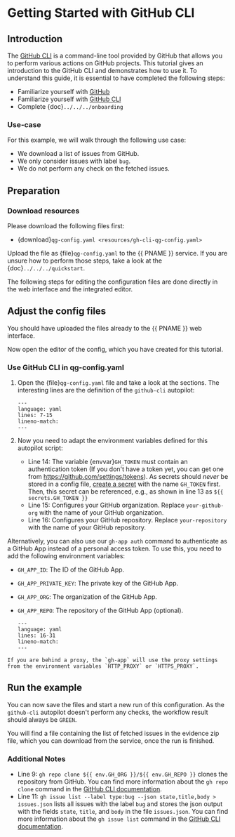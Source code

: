 <!--
SPDX-FileCopyrightText: 2024 grow platform GmbH

SPDX-License-Identifier: MIT
-->

# Getting Started with GitHub CLI

## Introduction

The [GitHub CLI](https://cli.github.com/) is a command-line tool provided by GitHub that allows you to perform various actions on GitHub projects. This tutorial gives an introduction to the GitHub CLI and demonstrates how to use it. To understand this guide, it is essential to have completed the following steps:

- Familiarize yourself with [GitHub](https://docs.github.com)
- Familiarize yourself with [GitHub CLI](https://cli.github.com/)
- Complete {doc}`../../../onboarding`

### Use-case

For this example, we will walk through the following use case:

- We download a list of issues from GitHub.
- We only consider issues with label `bug`.
- We do not perform any check on the fetched issues.

## Preparation

### Download resources

Please download the following files first:

- {download}`qg-config.yaml <resources/gh-cli-qg-config.yaml>`

Upload the file as {file}`qg-config.yaml` to the {{ PNAME }} service. If you are unsure
how to perform those steps, take a look at the {doc}`../../../quickstart`.

The following steps for editing the configuration files are done directly in the
web interface and the integrated editor.

## Adjust the config files

You should have uploaded the files already to the {{ PNAME }} web interface.

Now open the editor of the config, which you have created for this tutorial.

### Use GitHub CLI in qg-config.yaml

1. Open the {file}`qg-config.yaml` file and take a look at the sections.
   The interesting lines are the definition of the `github-cli` autopilot:

   ```{literalinclude} resources/gh-cli-qg-config.yaml
   ---
   language: yaml
   lines: 7-15
   lineno-match:
   ---
   ```

2. Now you need to adapt the environment variables defined for this autopilot script:
   - Line 14: The variable {envvar}`GH_TOKEN` must contain an
     authentication token (If you don't have a token yet, you can get one from
     <https://github.com/settings/tokens>).
     As secrets should _never_ be stored in a config file, [create a secret](../../../core/secrets/how-to-add-secrets.md) with the name `GH_TOKEN` first.
     Then, this secret can be referenced, e.g., as shown in line 13 as `${{ secrets.GH_TOKEN }}`
   - Line 15: Configures your GitHub organization. Replace `your-github-org` with the name of your GitHub organization.
   - Line 16: Configures your GitHub repository. Replace `your-repository` with the name of your GitHub repository.

Alternatively, you can also use our `gh-app auth` command to authenticate as a GitHub App instead of a personal access token. To use this, you need to add the following environment variables:

- `GH_APP_ID`: The ID of the GitHub App.
- `GH_APP_PRIVATE_KEY`: The private key of the GitHub App.
- `GH_APP_ORG`: The organization of the GitHub App.
- `GH_APP_REPO`: The repository of the GitHub App (optional).

   ```{literalinclude} resources/gh-cli-qg-config.yaml
   ---
   language: yaml
   lines: 16-31
   lineno-match:
   ---
   ```

```{note}
If you are behind a proxy, the `gh-app` will use the proxy settings from the environment variables `HTTP_PROXY` or `HTTPS_PROXY`.
```

## Run the example

You can now save the files and start a new run of this configuration.
As the `github-cli` autopilot doesn't perform any checks, the workflow
result should always be `GREEN`.

You will find a file containing the list of fetched issues in the
evidence zip file, which you can download from the service, once the run is finished.

### Additional Notes

- Line 9: `gh repo clone ${{ env.GH_ORG }}/${{ env.GH_REPO }}` clones the repository from GitHub. You can find more information about the `gh repo clone` command in the [GitHub CLI documentation](https://cli.github.com/manual/gh_repo_clone).
- Line 11: `gh issue list --label type:bug --json state,title,body > issues.json` lists all issues with the label `bug` and stores the json output with the fields `state`, `title`, and `body` in the file `issues.json`. You can find more information about the `gh issue list` command in the [GitHub CLI documentation](https://cli.github.com/manual/gh_issue_list).
